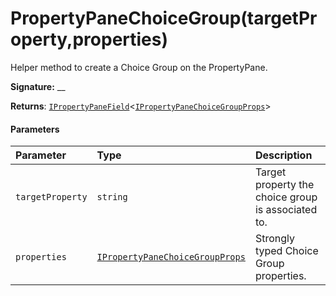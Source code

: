 # PropertyPaneChoiceGroup(targetProperty,properties)




Helper method to create a Choice Group on the PropertyPane.

**Signature:** __

**Returns**: [`IPropertyPaneField`](../sp-webpart-base/ipropertypanefield.md)<[`IPropertyPaneChoiceGroupProps`](../sp-webpart-base/ipropertypanechoicegroupprops.md)>





#### Parameters


| Parameter	   | Type    | Description |
|:-------------|:---------------|:------------|
| `targetProperty`    | `string` | Target property the choice group is associated to. |
| `properties`    | [`IPropertyPaneChoiceGroupProps`](../sp-webpart-base/ipropertypanechoicegroupprops.md) | Strongly typed Choice Group properties. |


